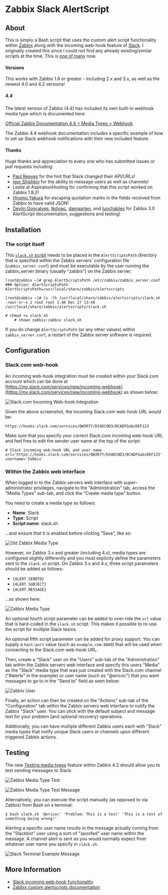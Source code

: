 Zabbix Slack AlertScript
========================


About
-----
This is simply a Bash script that uses the custom alert script functionality within [Zabbix](http://www.zabbix.com/) along with the incoming web-hook feature of [Slack](https://slack.com/). I originally created this since I could not find any already existing/similar scripts at the time. This is [one of many](https://www.zabbix.com/integrations/slack) now.

#### Versions

This works with Zabbix 1.8 or greater - including 2.x and 3.x, as well as the newest 4.0 and 4.2 versions!

##### 4.4

The latest version of Zabbix (4.4) has included its own built-in webhook media type which is documented here:

[Official Zabbix Documentation 4.4 > Media Types > Webhook](https://www.zabbix.com/documentation/4.4/manual/config/notifications/media/webhook)

The Zabbix 4.4 webhook documentation includes a specific example of how to set up Slack webhook notifications with their new included feature.

#### Thanks
Huge thanks and appreciation to every one who has submitted issues or pull requests including:

* [Paul Reeves](https://github.com/pdareeves/) for the hint that Slack changed their API/URLs!
* [Igor Shishkin](https://github.com/teran) for the ability to message users as well as channels!
* Leslie at AspirationHosting for confirming that this script worked on Zabbix 1.8.2!
* [Hiromu Yakura](https://github.com/hiromu) for escaping quotation marks in the fields received from Zabbix to have valid JSON!
* [Devlin Gonçalves](https://github.com/devlinrcg), [tkdywc](https://github.com/tkdywc), [damaarten](https://github.com/damaarten), and [lunchables](https://github.com/lunchables) for Zabbix 3.0 AlertScript documentation, suggestions and testing!

Installation
------------

### The script itself

This [`slack.sh` script](slack.sh) needs to be placed in the `AlertScriptsPath` directory that is specified within the Zabbix servers' configuration file (`zabbix_server.conf`) and must be executable by the user running the zabbix_server binary (usually "zabbix") on the Zabbix server:

	[root@zabbix ~]# grep AlertScriptsPath /etc/zabbix/zabbix_server.conf
	### Option: AlertScriptsPath
	AlertScriptsPath=/usr/local/share/zabbix/alertscripts

	[root@zabbix ~]# ls -lh /usr/local/share/zabbix/alertscripts/slack.sh
	-rwxr-xr-x 1 root root 1.4K Dec 27 13:48 /usr/local/share/zabbix/alertscripts/slack.sh
	
	# chmod +x slack.sh
        # chown zabbix:zabbix slack.sh

If you do change `AlertScriptsPath` (or any other values) within `zabbix_server.conf`, a restart of the Zabbix server software is required.

Configuration
-------------

### Slack.com web-hook

An incoming web-hook integration must be created within your Slack.com account which can be done at [https://my.slack.com/services/new/incoming-webhook](https://my.slack.com/services/new/incoming-webhook) as shown below:

![Slack.com Incoming Web-hook Integration](img/slack-integration.png "Slack.com Incoming Web-hook Integration")

Given the above screenshot, the incoming Slack.com web-hook URL would be:

	https://hooks.slack.com/services/QW3R7Y/D34DC0D3/BCADFGabcDEF123
	
Make sure that you specify your correct Slack.com incoming web-hook URL and feel free to edit the sender user name at the top of the script:

	# Slack incoming web-hook URL and user name
	url='https://hooks.slack.com/services/QW3R7Y/D34DC0D3/BCADFGabcDEF123'
	username='Zabbix'


### Within the Zabbix web interface

When logged in to the Zabbix servers web interface with super-administrator privileges, navigate to the "Administration" tab, access the "Media Types" sub-tab, and click the "Create media type" button.

You need to create a media type as follows:

* **Name**: Slack
* **Type**: Script
* **Script name**: slack.sh

...and ensure that it is enabled before clicking "Save", like so:

![Old Zabbix Media Type](img/old-zabbix-media-type.png "Old Zabbix Media Type")

However, on Zabbix 3.x and greater (including 4.x), media types are configured slightly differently and you must explicity define the parameters sent to the `slack.sh` script. On Zabbix 3.x and 4.x, three script parameters should be added as follows:

* `{ALERT.SENDTO}`
* `{ALERT.SUBJECT}`
* `{ALERT.MESSAGE}`

...as shown here:

![Zabbix Media Type](img/zabbix-media-type.png "Zabbix Media Type")

An optional fourth script parameter can be added to over-ride the `url` value that is hard-coded in the `slack.sh` script. This makes it possible to re-use the script for multiple Slack teams.

An optional fifth script parameter can be added for proxy support. You can supply a `host:port` value (such as `example.com:8080`) that will be used when connecting to the Slack.com web-hook URL.

Then, create a "Slack" user on the "Users" sub-tab of the "Administration" tab within the Zabbix servers web interface and specify this users "Media" as the "Slack" media type that was just created with the Slack.com channel ("#alerts" in the example) or user name (such as "@ericoc") that you want messages to go to in the "Send to" field as seen below:

![Zabbix User](img/zabbix-user.png "Zabbix User")

Finally, an action can then be created on the "Actions" sub-tab of the "Configuration" tab within the Zabbix servers web interface to notify the Zabbix "Slack" user.
You can stick with the default subject and message text for your problem (and optional recovery) operations.

Additionally, you can have multiple different Zabbix users each with "Slack" media types that notify unique Slack users or channels upon different triggered Zabbix actions.


Testing
-------

The new [Testing media types](https://www.zabbix.com/documentation/4.2/manual/web_interface/frontend_sections/administration/mediatypes#testing_media_types) feature within Zabbix 4.2 should allow you to test sending messages to Slack:

![Zabbix Media Type Test](img/zabbix-media-type-test.png "Zabbix Media Type Test")

![Zabbix Media Type Test Message](img/zabbix-media-type-test-message.png "Zabbix Media Type Test Message")

Alternatively, you can execute the script manually (as opposed to via Zabbix) from Bash on a terminal:

	$ bash slack.sh '@ericoc' 'Problem: This is a test' 'This is a test of something being wrong!'

Alerting a specific user name results in the message actually coming from the "Slackbot" user using a sort-of "spoofed" user name within the message. A channel alert is sent as you would normally expect from whatever user name you specify in `slack.sh`:

![Slack Terminal Example Message](img/terminal-example-message.png "Slack Terminal Example Message")


More Information
----------------
* [Slack incoming web-hook functionality](https://my.slack.com/services/new/incoming-webhook)
* [Zabbix custom alertscripts documentation](https://www.zabbix.com/documentation/current/manual/config/notifications/media/script)

